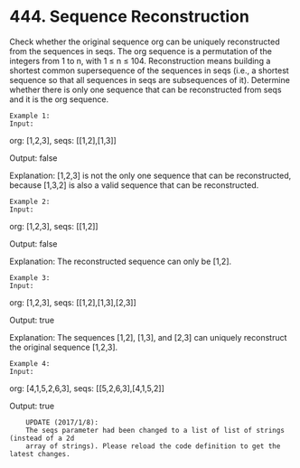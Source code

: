 # 444. Sequence Reconstruction

Check whether the original sequence org can be uniquely reconstructed from the
        sequences in seqs. The org sequence is a permutation of the
        integers from 1 to n, with 1 ≤ n ≤ 104. Reconstruction means building a
        shortest common supersequence of the sequences in seqs (i.e., a shortest
        sequence so that all sequences in seqs are subsequences of it). Determine
        whether there is only one sequence that can be reconstructed from seqs and it
        is the org sequence.

    Example 1:
    Input:
org: [1,2,3], seqs: [[1,2],[1,3]]

Output:
false

Explanation:
[1,2,3] is not the only one sequence that can be reconstructed, because [1,3,2] is also a valid sequence that can be reconstructed.

    

    Example 2:
    Input:
org: [1,2,3], seqs: [[1,2]]

Output:
false

Explanation:
The reconstructed sequence can only be [1,2].

    

    Example 3:
    Input:
org: [1,2,3], seqs: [[1,2],[1,3],[2,3]]

Output:
true

Explanation:
The sequences [1,2], [1,3], and [2,3] can uniquely reconstruct the original sequence [1,2,3].

    

    Example 4:
    Input:
org: [4,1,5,2,6,3], seqs: [[5,2,6,3],[4,1,5,2]]

Output:
true

    

    
        UPDATE (2017/1/8):
        The seqs parameter had been changed to a list of list of strings (instead of a 2d
        array of strings). Please reload the code definition to get the latest changes.